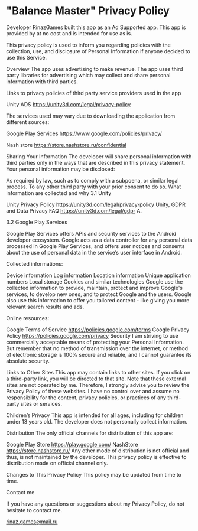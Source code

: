 # "Balance Master" Privacy Policy

Developer RinazGames built this app as an Ad Supported app. This app is provided by at no cost and is intended for use as is.

This privacy policy is used to inform you regarding policies with the collection, use, and disclosure of Personal Information if anyone decided to use this Service.

Overview
The app uses advertising to make revenue. The app uses third party libraries for advertising which may collect and share personal information with third parties.

Links to privacy policies of third party service providers used in the app

Unity ADS https://unity3d.com/legal/privacy-policy

The services used may vary due to downloading the application from different sources:

Google Play Services https://www.google.com/policies/privacy/

Nash store
https://store.nashstore.ru/confidential

Sharing Your Information
The developer will share personal information with third parties only in the ways that are described in this privacy statement.
Your personal information may be disclosed:

As required by law, such as to comply with a subpoena, or similar legal process.
To any other third party with your prior consent to do so.
What information are collected and why
3.1 Unity

Unity Privacy Policy https://unity3d.com/legal/privacy-policy
Unity, GDPR and Data Privacy FAQ https://unity3d.com/legal/gdpr
A.

3.2 Google Play Services

Google Play Services offers APIs and security services to the Android developer ecosystem. Google acts as a data controller for any personal data processed in Google Play Services, and offers user notices and consents about the use of personal data in the service’s user interface in Android.

Collected informations:

Device information
Log information
Location information
Unique application numbers
Local storage
Cookies and similar technologies
Google use the collected information to provide, maintain, protect and improve Google's services, to develop new ones, and to protect Google and the users. Google also use this information to offer you tailored content - like giving you more relevant search results and ads.

Online resources:

Google Terms of Service https://policies.google.com/terms
Google Privacy Policy https://policies.google.com/privacy
Security
I am striving to use commercially acceptable means of protecting your Personal Information. But remember that no method of transmission over the internet, or method of electronic storage is 100% secure and reliable, and I cannot guarantee its absolute security.

Links to Other Sites
This app may contain links to other sites. If you click on a third-party link, you will be directed to that site. Note that these external sites are not operated by me. Therefore, I strongly advise you to review the Privacy Policy of these websites. I have no control over and assume no responsibility for the content, privacy policies, or practices of any third-party sites or services.

Children’s Privacy
This app is intended for all ages, including for children under 13 years old. The developer does not personally collect information.

Distribution
The only official channels for distribution of this app are:

Google Play Store https://play.google.com/
NashStore https://store.nashstore.ru/
Any other mode of distribution is not official and thus, is not maintained by the developer. This privacy policy is effective to distribution made on official channel only.

Changes to This Privacy Policy
This policy may be updated from time to time.

Contact me

If you have any questions or suggestions about my Privacy Policy, do not hesitate to contact me.

rinaz.games@mail.ru
